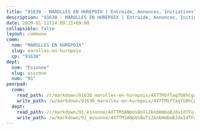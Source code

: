 ```yaml
---
title: "91630 - MAROLLES EN HUREPOIX | Entraide, Annonces, Initiatives"
description: "91630 - MAROLLES EN HUREPOIX | Entraide, Annonces, Initiatives"
date: 2020-01-11T14:09:21+09:00
collapsible: false
layout: commune
comm:
  nom: "MAROLLES EN HUREPOIX"
  slug: marolles-en-hurepoix
  cp: "91630"
dept:
  nom: "Essonne"
  slug: essonne
  num: "91"
peerpad:
  comm:
    read_path: /r/markdown/91630_marolles-en-hurepoix/4XTTM5fTaqTU8hCgrAZh9DqhdHdbwZYVywE3TDZS3AotynEGs
    write_path: /w/markdown/91630_marolles-en-hurepoix/4XTTM5fTaqTU8hCgrAZh9DqhdHdbwZYVywE3TDZS3AotynEGs-K3TgUTMpiRQZoMykNRwBZP7PPohVznJc4evsEhpjwrzRDN4i8n88xhAB7UhYNvpPefVXdLVWWRFwTD7XN2RKnQCxkPro9PALYwuNTpis1faGVGmRboVWGKTE6Cz6cx1hDZbRNMP1
  dept:
    read_path: /r/markdown/91_essonne/4XTTM3ANpUsBoTi2knbHmboBJda1dTFu7ky8ZK9dB2RyMMfWF
    write_path: /w/markdown/91_essonne/4XTTM3ANpUsBoTi2knbHmboBJda1dTFu7ky8ZK9dB2RyMMfWF-K3TgUyWqeJSocSvH4aaj1ao8GVHVL7XNdUYQ4QUUeH9BAdnr24zoBJ2C3FCPvjfnNG6dyrzadtyfizxGKpMjZFU9wDjSpA4g6VtDcxL8iEmbLsyV9TFoF7XzgcRopbNZHgpYvcW3
---
```


